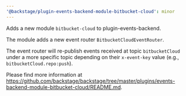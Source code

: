 ```yaml
---
'@backstage/plugin-events-backend-module-bitbucket-cloud': minor
---
```


Adds a new module `bitbucket-cloud` to plugin-events-backend.

The module adds a new event router `BitbucketCloudEventRouter`.

The event router will re-publish events received at topic `bitbucketCloud`
under a more specific topic depending on their `x-event-key` value
(e.g., `bitbucketCloud.repo:push`).

Please find more information at
https://github.com/backstage/backstage/tree/master/plugins/events-backend-module-bitbucket-cloud/README.md.
